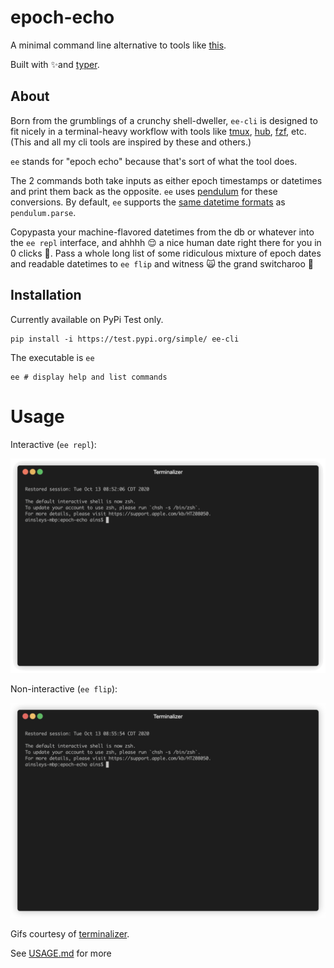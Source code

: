 # epoch-echo

A minimal command line alternative to tools like [this](https://www.epochconverter.com).

Built with ✨and [typer](https://github.com/tiangolo/typer).

## About

Born from the grumblings of a crunchy shell-dweller, `ee-cli` is designed to fit nicely in a terminal-heavy workflow with tools like [tmux](https://github.com/tmux/tmux/wiki), [hub](https://github.com/github/hub), [fzf](https://github.com/junegunn/fzf), etc. (This and all my cli tools are inspired by these and others.)

`ee` stands for "epoch echo" because that's sort of what the tool does.

The 2 commands both take inputs as either epoch timestamps or datetimes and print them back as the opposite. `ee` uses [pendulum](https://pendulum.eustace.io) for these conversions. By default, `ee` supports the [same datetime formats](https://pendulum.eustace.io/docs/#rfc-3339) as `pendulum.parse`.

Copypasta your machine-flavored datetimes from the db or whatever into the `ee repl` interface, and ahhhh 😌 a nice human date right there for you in 0 clicks 🌚. Pass a whole long list of some ridiculous mixture of epoch dates and readable datetimes to `ee flip` and witness 🙀 the grand switcharoo 🎠

## Installation

Currently available on PyPi Test only.

```shell
pip install -i https://test.pypi.org/simple/ ee-cli
```

The executable is `ee`

```shell
ee # display help and list commands
```

# Usage

Interactive (`ee repl`):

![](./repl.gif)

Non-interactive (`ee flip`):

![](./flip.gif)

Gifs courtesy of [terminalizer](https://github.com/faressoft/terminalizer).

See [USAGE.md](./USAGE.md) for more
